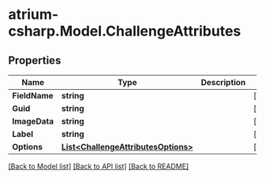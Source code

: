 # atrium-csharp.Model.ChallengeAttributes
## Properties

Name | Type | Description | Notes
------------ | ------------- | ------------- | -------------
**FieldName** | **string** |  | [optional] 
**Guid** | **string** |  | [optional] 
**ImageData** | **string** |  | [optional] 
**Label** | **string** |  | [optional] 
**Options** | [**List&lt;ChallengeAttributesOptions&gt;**](ChallengeAttributesOptions.md) |  | [optional] 

[[Back to Model list]](../README.md#documentation-for-models) [[Back to API list]](../README.md#documentation-for-api-endpoints) [[Back to README]](../README.md)

